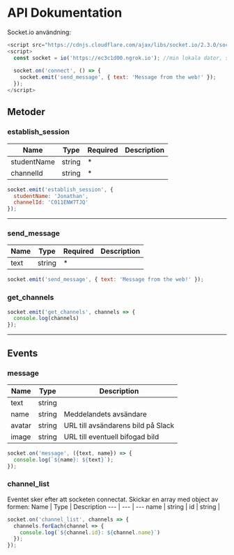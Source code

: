 # API Dokumentation

Socket.io användning:
```javascript
<script src="https://cdnjs.cloudflare.com/ajax/libs/socket.io/2.3.0/socket.io.js"></script>
<script>
  const socket = io('https://ec3c1d00.ngrok.io'); //min lokala dator, ska senare vara https://api.dothemath.app
  
  socket.on('connect', () => {
    socket.emit('send_message', { text: 'Message from the web!' });
  });
</script>
```

## Metoder

### establish_session 

Name | Type | Required | Description
--- | --- | --- | ---
studentName | string | * |
channelId | string | * |

```javascript
socket.emit('establish_session', {
  studentName: 'Jonathan',
  channelId: 'C011ENW7TJQ'
});
```
___

### send_message 

Name | Type | Required | Description
--- | --- | --- | ---
text | string | *

```javascript
socket.emit('send_message', { text: 'Message from the web!' });
```

### get_channels 

```javascript
socket.emit('get_channels', channels => {
  console.log(channels)
});
```
___

## Events

### message

Name | Type | Description
--- | --- | ---
text | string | 
name | string | Meddelandets avsändare
avatar | string | URL till avsändarens bild på Slack
image | string | URL till eventuell bifogad bild

```javascript
socket.on('message', ({text, name}) => {
  console.log(`${name}: ${text}`);
});
```

### channel_list

Eventet sker efter att socketen connectat. Skickar en array med object av formen:
Name | Type | Description
--- | --- | ---
name | string | 
id | string | 

```javascript
socket.on('channel_list', channels => {
  channels.forEach(channel => {
    console.log(`${channel.id}: ${channel.name}`)
  });
});
```